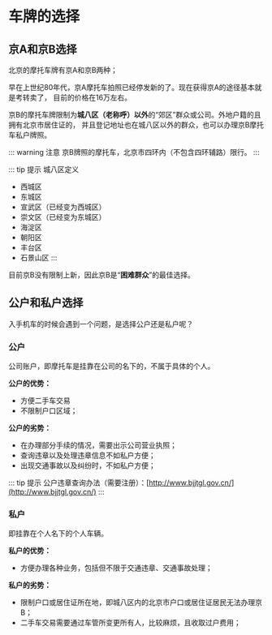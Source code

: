 # 车牌的选择

## 京A和京B选择

北京的摩托车牌有京A和京B两种；

早在上世纪80年代，京A摩托车拍照已经停发新的了。现在获得京A的途径基本就是考转卖了，
目前的价格在16万左右。

京B的摩托车牌限制为**城八区（老称呼）以外**的“郊区”群众或公司。外地户籍的且拥有北京市居住证的，
并且登记地址也在城八区以外的群众，也可以办理京B摩托车私户牌照。

::: warning 注意
京B牌照的摩托车，北京市四环内（不包含四环辅路）限行。
:::

::: tip 提示
城八区定义
- 西城区
- 东城区
- 宣武区（已经变为西城区）
- 崇文区（已经变为东城区）
- 海淀区
- 朝阳区
- 丰台区
- 石景山区
:::

目前京B没有限制上新，因此京B是“**困难群众**”的最佳选择。

## 公户和私户选择

入手机车的时候会遇到一个问题，是选择公户还是私户呢？

### 公户

公司账户，即摩托车是挂靠在公司的名下的，不属于具体的个人。

**公户的优势：**

- 方便二手车交易
- 不限制户口区域；

**公户的劣势：**

- 在办理部分手续的情况，需要出示公司营业执照；
- 查询违章以及处理违章信息不如私户方便；
- 出现交通事故以及纠纷时，不如私户方便；

::: tip 提示
公户违章查询办法（需要注册）：[http://www.bjjtgl.gov.cn/](http://www.bjjtgl.gov.cn/)
::: 


### 私户

即挂靠在个人名下的个人车辆。

**私户的优势：**

- 方便办理各种业务，包括但不限于交通违章、交通事故处理；

**私户的劣势：**

- 限制户口或居住证所在地，即城八区内的北京市户口或居住证居民无法办理京B；
- 二手车交易需要通过车管所变更所有人，比较麻烦，且收取过户费用；